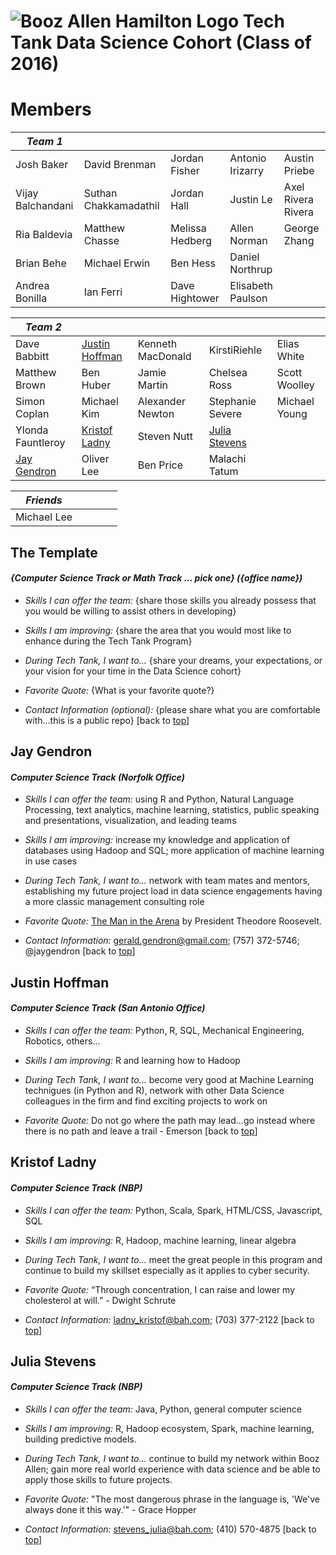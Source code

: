 ![Booz Allen Hamilton Logo](images/boozallenlogo.jpg) 
Tech Tank Data Science Cohort (Class of 2016)
================

# Members

|*Team 1* |  |  |  |  |
| ---- | ---- | ---- | ---- | ---- |
|  Josh Baker  |  David Brenman  |  Jordan Fisher  |  Antonio Irizarry  |  Austin Priebe  |
|  Vijay Balchandani  |  Suthan Chakkamadathil  |  Jordan Hall  |  Justin Le  |  Axel Rivera Rivera  |
|  Ria Baldevia  |  Matthew Chasse  |  Melissa Hedberg  |  Allen Norman  |  George Zhang  |
|  Brian Behe  |  Michael Erwin  |  Ben Hess  |  Daniel Northrup  |  |
|  Andrea Bonilla  |  Ian Ferri  |  Dave Hightower  |  Elisabeth Paulson  |  |

|*Team 2* |  |  |  |  |
| ---- | ---- | ---- | ---- | ---- |
|  Dave Babbitt  |  [Justin Hoffman](#justin-hoffman)  |  Kenneth MacDonald  |  KirstiRiehle  |  Elias White  |
|  Matthew Brown  |  Ben Huber  |  Jamie Martin  |  Chelsea Ross  |  Scott Woolley  |
|  Simon Coplan  |  Michael Kim  |  Alexander Newton  |  Stephanie Severe  |  Michael Young  |
|  Ylonda Fauntleroy  |  [Kristof Ladny](#kristof-ladny)  |  Steven Nutt  |  [Julia Stevens](#julia-stevens)  |  |
|  [Jay Gendron](#jay-gendron)  |  Oliver Lee  |  Ben Price  |  Malachi Tatum  |  |

|*Friends* |  |  |  |  |
| ---- | ---- | ---- | ---- | ---- |
|  Michael Lee  |    |    |    |    |

## The Template
#### _{Computer Science Track or Math Track ... pick one} ({office name})_
* _Skills I can offer the team:_ {share those skills you already possess that you would be willing to assist others in developing}

* _Skills I am improving:_ {share the area that you would most like to enhance during the Tech Tank Program}

* _During Tech Tank, I want to..._ {share your dreams, your expectations, or your vision for your time in the Data Science cohort}

* _Favorite Quote:_ {What is your favorite quote?} 

* _Contact Information (optional):_ {please share what you are comfortable with...this is a public repo} [back to [top](#members)]

## Jay Gendron
#### _Computer Science Track (Norfolk Office)_

* _Skills I can offer the team:_ using R and Python, Natural Language Processing, text analytics, machine learning, statistics, public speaking and presentations, visualization, and leading teams

* _Skills I am improving:_ increase my knowledge and application of databases using Hadoop and SQL; more application of machine learning in use cases

* _During Tech Tank, I want to..._ network with team mates and mentors, establishing my future project load in data science engagements having a more classic management consulting role

* _Favorite Quote:_ [The Man in the Arena](images/the-man-in-the-arena.jpg) by President Theodore Roosevelt.  

* _Contact Information:_ gerald.gendron@gmail.com; (757) 372-5746; @jaygendron [back to [top](#members)]

## Justin Hoffman
#### _Computer Science Track (San Antonio Office)_
* _Skills I can offer the team:_ Python, R, SQL, Mechanical Engineering, Robotics, others...

* _Skills I am improving:_ R and learning how to Hadoop

* _During Tech Tank, I want to..._ become very good at Machine Learning technigues (in Python and R), network with other Data Science colleagues in the firm and find exciting projects to work on

* _Favorite Quote:_  Do not go where the path may lead...go instead where there is no path and leave a trail - Emerson [back to [top](#members)]

## Kristof Ladny
#### _Computer Science Track (NBP)_
* _Skills I can offer the team:_ Python, Scala, Spark, HTML/CSS, Javascript, SQL

* _Skills I am improving:_ R, Hadoop, machine learning, linear algebra 

* _During Tech Tank, I want to..._ meet the great people in this program and continue to build my skillset especially as it applies to cyber security.

* _Favorite Quote:_ “Through concentration, I can raise and lower my cholesterol at will.” - Dwight Schrute

* _Contact Information:_ ladny_kristof@bah.com; (703) 377-2122 [back to [top](#members)]

## Julia Stevens
#### _Computer Science Track (NBP)_
* _Skills I can offer the team:_ Java, Python, general computer science

* _Skills I am improving:_ R, Hadoop ecosystem, Spark, machine learning, building predictive models. 

* _During Tech Tank, I want to..._ continue to build my network within Booz Allen; gain more real world experience with data science and be able to apply those skills to future projects.

* _Favorite Quote:_ "The most dangerous phrase in the language is, 'We've always done it this way.'" - Grace Hopper 

* _Contact Information:_ stevens_julia@bah.com; (410) 570-4875 [back to [top](#members)]


